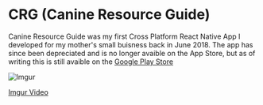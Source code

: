 # CRG (Canine Resource Guide)

Canine Resource Guide was my first Cross Platform React Native App I developed for my mother's small buisness back in June 2018.  The app has since been depreciated and is no longer avaible on the App Store, but as of writing this is still avaible on the [Google Play Store](https://play.google.com/store/apps/details?id=com.canineresourceguideapp)


![Imgur](https://imgur.com/Uh2P4xa.gif)

[Imgur Video](https://imgur.com/tXdyF5O)
